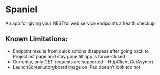 # Spaniel
An app for giving your RESTful web service endpoints a health checkup

## Known Limitations: 
 - Endpoint results from quick actions disappear after going back to ProjectList page and stay gone till app is force-closed
 - Currently, only GET requests are supported - HttpClient.GetAsync()
 - LaunchScreen.storyboard image on iPad doesn’t look too hot
